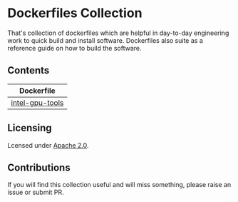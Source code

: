 # Dockerfiles Collection

That's collection of dockerfiles which are helpful in day-to-day
engineering work to quick build and install software. Dockerfiles
also suite as a reference guide on how to build the software.

## Contents

| Dockerfile |
| --- |
| [intel-gpu-tools](./images/intel-gpu-tools) | 

## Licensing

Lcensed under [Apache 2.0](./LICENSE).

## Contributions

If you will find this collection useful and will miss something, please
raise an issue or submit PR.

